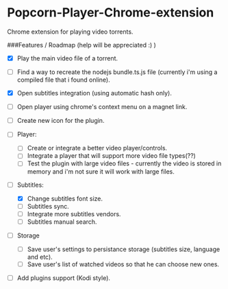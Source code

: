 # Popcorn-Player-Chrome-extension

Chrome extension for playing video torrents.

###Features / Roadmap (help will be appreciated :) )
- [x] Play the main video file of a torrent.
- [ ] Find a way to recreate the nodejs bundle.ts.js file (currently i'm using a compiled file that i found online).
- [x] Open subtitles integration (using automatic hash only).
- [ ] Open player using chrome's context menu on a magnet link.
- [ ] Create new icon for the plugin.
- [ ] Player:
  - [ ] Create or integrate a better video player/controls.
  - [ ] Integrate a player that will support more video file types(??)
  - [ ] Test the plugin with large video files - currently the video is stored in memory and i'm not sure it will work with large files.
- [ ] Subtitles:
  - [x] Change subtitles font size.  
  - [ ] Subtitles sync.
  - [ ] Integrate more subtitles vendors.
  - [ ] Subtitles manual search.
- [ ] Storage
  - [ ] Save user's settings to persistance storage (subtitles size, language and etc).
  - [ ] Save user's list of watched videos so that he can choose new ones.
- [ ] Add plugins support (Kodi style).

